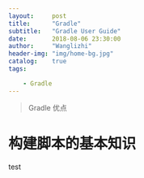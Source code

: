 ```yaml
---
layout:     post
title:      "Gradle"
subtitle:   "Gradle User Guide"
date:       2018-08-06 23:30:00
author:     "Wanglizhi"
header-img: "img/home-bg.jpg"
catalog:    true
tags:

    - Gradle
---
```


>Gradle 优点

# 构建脚本的基本知识



test

